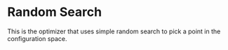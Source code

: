# Random Search

This is the optimizer that uses simple random search to pick a point in the configuration space.
